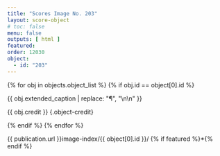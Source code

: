 ```yaml
---
title: "Scores Image No. 203"
layout: score-object
# toc: false
menu: false
outputs: [ html ]
featured: 
order: 12030
object:
  - id: "203"
---
```


{% for obj in objects.object_list %}
{% if obj.id == object[0].id %}

{{ obj.extended_caption | replace: "¶", "\n\n" }}

{{ obj.credit }} {.object-credit}

{% endif %}
{% endfor %}

<div class="object-credit object-url is-print-only">

{{ publication.url }}image-index/{{ object[0].id }}/ {% if featured %}*{% endif %}

</div>
